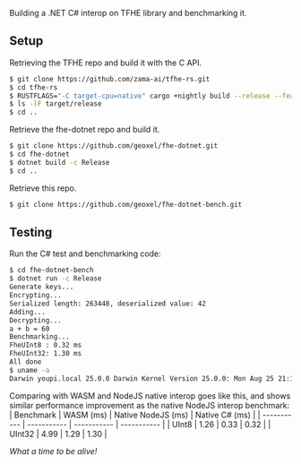 Building a .NET C# interop on TFHE library and benchmarking it.

## Setup

Retrieving the TFHE repo and build it with the C API.
```bash
$ git clone https://github.com/zama-ai/tfhe-rs.git
$ cd tfhe-rs
$ RUSTFLAGS="-C target-cpu=native" cargo +nightly build --release --features=high-level-c-api -p tfhe
$ ls -lF target/release
$ cd ..
```
Retrieve the fhe-dotnet repo and build it.
```bash
$ git clone https://github.com/geoxel/fhe-dotnet.git
$ cd fhe-dotnet
$ dotnet build -c Release
$ cd ..
```
Retrieve this repo.
```bash
$ git clone https://github.com/geoxel/fhe-dotnet-bench.git
```
## Testing
Run the C# test and benchmarking code:
```bash
$ cd fhe-dotnet-bench
$ dotnet run -c Release
Generate keys...
Encrypting...
Serialized length: 263448, deserialized value: 42
Adding...
Decrypting...
a + b = 60
Benchmarking...
FheUInt8 : 0.32 ms
FheUInt32: 1.30 ms
All done
$ uname -a
Darwin youpi.local 25.0.0 Darwin Kernel Version 25.0.0: Mon Aug 25 21:17:45 PDT 2025; root:xnu-12377.1.9~3/RELEASE_ARM64_T8103 arm64 arm64 Macmini9,1 Darwin
```
Comparing with WASM and NodeJS native interop goes like this, and shows similar performance improvement as the native NodeJS interop benchmark:
| Benchmark | WASM (ms) | Native NodeJS (ms) | Native C# (ms) |
| ----------- | ----------- | ----------- | ----------- |
| UInt8  | 1.26 | 0.33 | 0.32 |
| UInt32 | 4.99 | 1.29 | 1.30 |

*What a time to be alive!*
